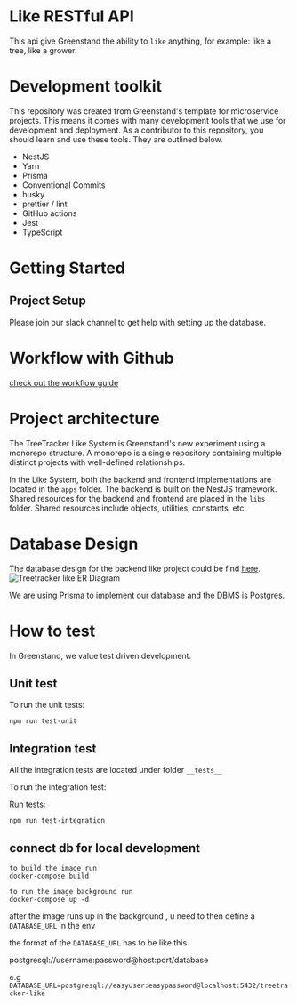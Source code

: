 # Like RESTful API

This api give Greenstand the ability to `like` anything, for example: like a tree, like a grower.

# Development toolkit

This repository was created from Greenstand's template for microservice projects. This means it comes with many development tools that we use for development and deployment. As a contributor to this repository, you should learn and use these tools. They are outlined below.

- NestJS
- Yarn
- Prisma
- Conventional Commits
- husky
- prettier / lint
- GitHub actions
- Jest
- TypeScript

# Getting Started

## Project Setup
Please join our slack channel to get help with setting up the database.

# Workflow with Github

[check out the workflow guide](https://github.com/Greenstand/treetracker-web-map-client#workflow-with-github)

# Project architecture
The TreeTracker Like System is Greenstand's new experiment using a monorepo structure. A monorepo is a single repository containing multiple distinct projects with well-defined relationships.

In the Like System, both the backend and frontend implementations are located in the `apps` folder. The backend is built on the NestJS framework. Shared resources for the backend and frontend are placed in the `libs` folder. Shared resources include objects, utilities, constants, etc.

# Database Design
The database design for the backend like project could be find [here](https://github.com/Greenstand/treetracker-like/blob/main/prisma/schema.prisma).
![Treetracker like ER Diagram](https://github.com/user-attachments/assets/48c74d6d-5a15-40a2-bcd4-9725ae3e1107)

We are using Prisma to implement our database and the DBMS is Postgres. 

# How to test
In Greenstand, we value test driven development. 
## Unit test

To run the unit tests:

```
npm run test-unit
```

## Integration test

All the integration tests are located under folder `__tests__`

To run the integration test:

Run tests:

```
npm run test-integration
```


## connect db for local development


```
to build the image run
docker-compose build

to run the image background run
docker-compose up -d
```


after the image runs up in the background , u need to then define a `DATABASE_URL` in the env

the format of the  `DATABASE_URL` has to be like this

postgresql://username:password@host:port/database

e.g `DATABASE_URL=postgresql://easyuser:easypassword@localhost:5432/treetracker-like`